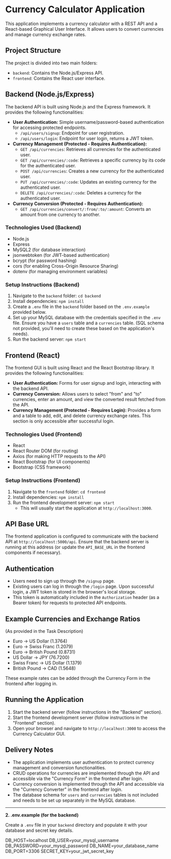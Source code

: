 # Currency Calculator Application

This application implements a currency calculator with a REST API and a React-based Graphical User Interface. It allows users to convert currencies and manage currency exchange rates.

## Project Structure

The project is divided into two main folders:

-   `backend`: Contains the Node.js/Express API.
-   `frontend`: Contains the React user interface.

## Backend (Node.js/Express)

The backend API is built using Node.js and the Express framework. It provides the following functionalities:

-   **User Authentication:** Simple username/password-based authentication for accessing protected endpoints.
    -   `/api/users/signup`: Endpoint for user registration.
    -   `/api/users/login`: Endpoint for user login, returns a JWT token.
-   **Currency Management (Protected - Requires Authentication):**
    -   `GET /api/currencies`: Retrieves all currencies for the authenticated user.
    -   `GET /api/currencies/:code`: Retrieves a specific currency by its code for the authenticated user.
    -   `POST /api/currencies`: Creates a new currency for the authenticated user.
    -   `PUT /api/currencies/:code`: Updates an existing currency for the authenticated user.
    -   `DELETE /api/currencies/:code`: Deletes a currency for the authenticated user.
-   **Currency Conversion (Protected - Requires Authentication):**
    -   `GET /api/currencies/convert/:from/:to/:amount`: Converts an amount from one currency to another.

### Technologies Used (Backend)

-   Node.js
-   Express
-   MySQL2 (for database interaction)
-   jsonwebtoken (for JWT-based authentication)
-   bcrypt (for password hashing)
-   cors (for enabling Cross-Origin Resource Sharing)
-   dotenv (for managing environment variables)

### Setup Instructions (Backend)

1.  Navigate to the `backend` folder: `cd backend`
2.  Install dependencies: `npm install`
3.  Create a `.env` file in the `backend` folder based on the `.env.example` provided below.
4.  Set up your MySQL database with the credentials specified in the `.env` file. Ensure you have a `users` table and a `currencies` table. (SQL schema not provided, you'll need to create these based on the application's needs).
5.  Run the backend server: `npm start`

## Frontend (React)

The frontend GUI is built using React and the React Bootstrap library. It provides the following functionalities:

-   **User Authentication:** Forms for user signup and login, interacting with the backend API.
-   **Currency Conversion:** Allows users to select "from" and "to" currencies, enter an amount, and view the converted result fetched from the API.
-   **Currency Management (Protected - Requires Login):** Provides a form and a table to add, edit, and delete currency exchange rates. This section is only accessible after successful login.

### Technologies Used (Frontend)

-   React
-   React Router DOM (for routing)
-   Axios (for making HTTP requests to the API)
-   React Bootstrap (for UI components)
-   Bootstrap (CSS framework)

### Setup Instructions (Frontend)

1.  Navigate to the `frontend` folder: `cd frontend`
2.  Install dependencies: `npm install`
3.  Run the frontend development server: `npm start`
    -   This will usually start the application at `http://localhost:3000`.

## API Base URL

The frontend application is configured to communicate with the backend API at `http://localhost:5000/api`. Ensure that the backend server is running at this address (or update the `API_BASE_URL` in the frontend components if necessary).

## Authentication

-   Users need to sign up through the `/signup` page.
-   Existing users can log in through the `/login` page. Upon successful login, a JWT token is stored in the browser's local storage.
-   This token is automatically included in the `Authorization` header (as a Bearer token) for requests to protected API endpoints.

## Example Currencies and Exchange Ratios

(As provided in the Task Description)

-   Euro -> US Dollar (1.3764)
-   Euro -> Swiss Franc (1.2079)
-   Euro -> British Pound (0.8731)
-   US Dollar -> JPY (76.7200)
-   Swiss Franc -> US Dollar (1.1379)
-   British Pound -> CAD (1.5648)

These example rates can be added through the Currency Form in the frontend after logging in.

## Running the Application

1.  Start the backend server (follow instructions in the "Backend" section).
2.  Start the frontend development server (follow instructions in the "Frontend" section).
3.  Open your browser and navigate to `http://localhost:3000` to access the Currency Calculator GUI.

## Delivery Notes

-   The application implements user authentication to protect currency management and conversion functionalities.
-   CRUD operations for currencies are implemented through the API and accessible via the "Currency Form" in the frontend after login.
-   Currency conversion is implemented through the API and accessible via the "Currency Converter" in the frontend after login.
-   The database schema for `users` and `currencies` tables is not included and needs to be set up separately in the MySQL database.

---

**2. .env.example (for the backend)**

Create a `.env` file in your `backend` directory and populate it with your database and secret key details.


DB_HOST=localhost
DB_USER=your_mysql_username
DB_PASSWORD=your_mysql_password
DB_NAME=your_database_name
DB_PORT=3306
SECRET_KEY=your_jwt_secret_key